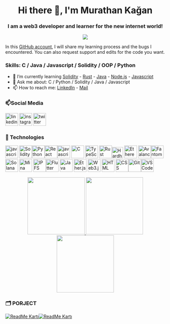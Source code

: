 <h1 align=center>Hi there 👋, I'm Murathan Kağan</h1>
<h3 align=center>I am a web3 developer and learner for the new internet world!</h3>      

<div align="center">
    <a href="blank">
        <img src="https://s3.eu-central-1.amazonaws.com/curaze-web-prod/photos/shares/WEB3-WEB2.0-WEB1.0.png"/>
    </a> 
</div>

In this [GitHub account](https://github.com/murathanje), I will share my learning process and the bugs I encountered. You can also request support and edits for the code you want.

### Skills: C / Java / Javascript / Solidity / OOP / Python 

- 🌱 I’m currently learning [Solidity](https://docs.soliditylang.org/en/v0.8.17/) - [Rust](https://www.rust-lang.org/) - [Java](https://www.java.com/tr/) - [Node.js](https://nodejs.org/) - [Javascript](https://www.javascript.com/)
- 💬 Ask me about: C / Python / Solidity / Java / Javascript
- 📫 How to reach me: [LinkedIn](https://www.linkedin.com/in/murathan-kagan/) -
[Mail](murathankagan13@gmail.com)


<h3>📫Social Media</h3>   

[<img src='https://upload.wikimedia.org/wikipedia/commons/thumb/8/81/LinkedIn_icon.svg/1200px-LinkedIn_icon.svg.png' alt='linkedin' height='40'>](https://www.linkedin.com/in/murathan-kagan/)             [<img src='https://upload.wikimedia.org/wikipedia/commons/9/95/Instagram_logo_2022.svg' alt='instagram' height='40'>](https://www.instagram.com/murathan.je/)  [<img src='https://upload.wikimedia.org/wikipedia/commons/thumb/4/4f/Twitter-logo.svg/800px-Twitter-logo.svg.png' alt='twitter' height='40'>](https://twitter.com/muarthanje)  

<h3>🔧 Technologies</h3>   

[<img src='https://upload.wikimedia.org/wikipedia/commons/thumb/9/99/Unofficial_JavaScript_logo_2.svg/1200px-Unofficial_JavaScript_logo_2.svg.png' alt='javascript' height='40'>](https://www.javascript.com/)  [<img src='https://cdn.icon-icons.com/icons2/2107/PNG/512/file_type_solidity_icon_130156.png' alt='Solidity' height='40'>](https://docs.soliditylang.org/en/v0.8.17/)[<img src='https://upload.wikimedia.org/wikipedia/commons/thumb/c/c3/Python-logo-notext.svg/800px-Python-logo-notext.svg.png' alt='Python' height='40'>](https://www.python.org/)[<img src='https://upload.wikimedia.org/wikipedia/commons/thumb/4/47/React.svg/1200px-React.svg.png' alt='React' height='40'>](https://reactjs.org/)[<img src='https://www.pikpng.com/pngl/m/430-4309640_js-logo-nodejs-logo-clipart.pnghttps://nodejs.org/static/images/logo-hexagon-card.png' alt='javascript' height='40'>](https://nodejs.org/en/)  [<img src='https://upload.wikimedia.org/wikipedia/commons/thumb/1/18/C_Programming_Language.svg/1200px-C_Programming_Language.svg.png' alt='C' height='40'>](https://www.w3schools.com/c/c_intro.php)   [<img src='https://upload.wikimedia.org/wikipedia/commons/thumb/4/4c/Typescript_logo_2020.svg/1200px-Typescript_logo_2020.svg.png' alt='TypeScript' height='40'>](https://www.typescriptlang.org/)  [<img src='https://reach.rust-lang.org/static/rust-logo-white.png' alt='Rust' height='40'>](https://www.rust-lang.org/)[<img src='https://seeklogo.com/images/H/hardhat-logo-888739EBB4-seeklogo.com.png' alt='Hardhat' height='35'>](https://hardhat.org/) [<img src='https://upload.wikimedia.org/wikipedia/commons/thumb/6/6f/Ethereum-icon-purple.svg/200px-Ethereum-icon-purple.svg.png' alt='Ethereum' height='40'>](https://ethereum.org/en/)  [<img src='https://assets-global.website-files.com/6059b554e81c705f9dd2dd32/60ec6a944b52e3e96e16af68_Avalanche_Square_Red_Circle.png' alt='Avalanche' height='40'>](https://www.avax.network/)[<img src='https://avatars.githubusercontent.com/u/39045722?s=280&v=4' alt='Fantom' height='40'>](https://fantom.foundation/) [<img src='https://avatars.githubusercontent.com/u/35608259?s=280&v=4' alt='Solana' height='40'>](https://solana.com/) [<img src='https://cdn-images-1.medium.com/max/1200/1*ubOSZmkEWyTUhMdLMlB1nA.png' alt='Mina' height='40'>](https://minaprotocol.com/) [<img src='https://upload.wikimedia.org/wikipedia/commons/1/18/Ipfs-logo-1024-ice-text.png' alt='IPFS' height='40'>](https://docs.ipfs.tech/how-to/mint-nfts-with-ipfs/)[<img src='https://cdn-images-1.medium.com/max/1200/1*5-aoK8IBmXve5whBQM90GA.png' alt='Flutter' height='40'>](https://flutter.dev/)  [<img src='https://d3njjcbhbojbot.cloudfront.net/api/utilities/v1/imageproxy/https://coursera-course-photos.s3.amazonaws.com/0a/8cd7f1b14344618b75142593bc7af8/JavaCupLogo800x800.png?auto=format%2Ccompress&dpr=1' alt='Java' height='40'>](https://www.java.com/) [<img src='https://res.cloudinary.com/divzjiip8/image/upload/v1624392472/logos/ethers_blue.png' alt='Ether.js' height='40'>](https://docs.ethers.io/v5/) [<img src='https://github.com/web3/web3.js/blob/1.x/assets/logo/web3js.jpg?raw=true' alt='Web3.js' height='40'>](https://web3js.readthedocs.io/)   [<img src='https://encrypted-tbn0.gstatic.com/images?q=tbn:ANd9GcQpngGRjYX1ca7qAADU3K6eGLj7ShQE3L2otdzfryl_Y9Ht2QRoQKYQbsXd36XIxMbYOw0&usqp=CAU' alt='HTML' height='40'>](https://www.w3schools.com/html/)  [<img src='https://upload.wikimedia.org/wikipedia/commons/thumb/d/d5/CSS3_logo_and_wordmark.svg/1200px-CSS3_logo_and_wordmark.svg.png' alt='CSS' height='40'>](https://www.w3schools.com/css/)[<img src='https://avatars.githubusercontent.com/u/18133?s=200&v=4' alt='Git' height='40'>](https://git-scm.com/)[<img src='https://upload.wikimedia.org/wikipedia/commons/thumb/9/9a/Visual_Studio_Code_1.35_icon.svg/2048px-Visual_Studio_Code_1.35_icon.svg.png' alt='VSCode' height='40'>](https://code.visualstudio.com/)

<div align="center">
    <a href="https://github.com/murathanje">
        <img height="180em" src="https://github-readme-stats.vercel.app/api?username=murathanje&show_icons=true&theme=dark&include_all_commits=true&count_private=true"/>
        <img height="180em" src="https://github-readme-stats.vercel.app/api/top-langs/?username=murathanje&layout=compact&langs_count=7&theme=dark"/>
        <img height="180em" src="https://github-readme-streak-stats.herokuapp.com/?user=murathanje&theme=dark"/>
    </a> 
</div>
<p>





</p>

<h3>🗂️ PORJECT</h3>   

[![ReadMe Kartı](https://github-readme-stats.vercel.app/api/pin/?username=murathanje&repo=Solana-Dev&theme=dark)](https://github.com/murathanje/Java)[![ReadMe Kartı](https://github-readme-stats.vercel.app/api/pin/?username=murathanje&repo=Solidity&theme=dark)](https://github.com/murathanje/Solidity)

